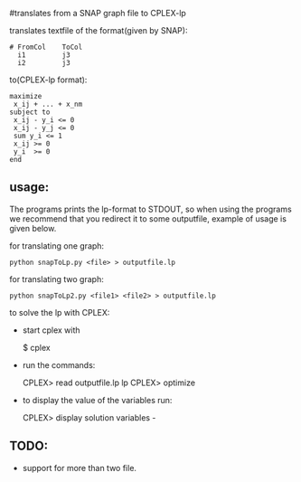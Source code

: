 #translates from a SNAP graph file to CPLEX-lp

translates textfile of the format(given by SNAP):

    # FromCol    ToCol
      i1         j3
      i2         j3

to(CPLEX-lp format):

    maximize 
     x_ij + ... + x_nm
    subject to
     x_ij - y_i <= 0
     x_ij - y_j <= 0
     sum y_i <= 1
     x_ij >= 0
     y_i  >= 0
    end

## usage:

The programs prints the lp-format to STDOUT, so when using the programs we recommend that you redirect it to some outputfile, example of usage is given below.

for translating one graph:

    python snapToLp.py <file> > outputfile.lp

for translating two graph:

    python snapToLp2.py <file1> <file2> > outputfile.lp

to solve the lp with CPLEX:

* start cplex with 

    $ cplex

* run the commands:

    CPLEX> read outputfile.lp lp
    CPLEX> optimize

* to display the value of the variables run:

    CPLEX> display solution variables -

## TODO:

* support for more than two file.
